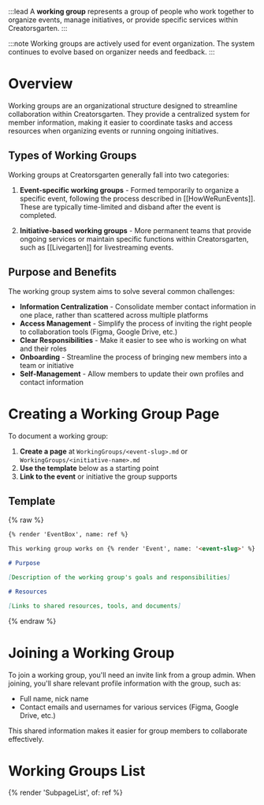 :::lead
A **working group** represents a group of people who work together to organize events, manage initiatives, or provide specific services within Creatorsgarten.
:::

:::note
Working groups are actively used for event organization. The system continues to evolve based on organizer needs and feedback.
:::

# Overview

Working groups are an organizational structure designed to streamline collaboration within Creatorsgarten. They provide a centralized system for member information, making it easier to coordinate tasks and access resources when organizing events or running ongoing initiatives.

## Types of Working Groups

Working groups at Creatorsgarten generally fall into two categories:

1. **Event-specific working groups** - Formed temporarily to organize a specific event, following the process described in [[HowWeRunEvents]]. These are typically time-limited and disband after the event is completed.

2. **Initiative-based working groups** - More permanent teams that provide ongoing services or maintain specific functions within Creatorsgarten, such as [[Livegarten]] for livestreaming events.

## Purpose and Benefits

The working group system aims to solve several common challenges:

- **Information Centralization** - Consolidate member contact information in one place, rather than scattered across multiple platforms
- **Access Management** - Simplify the process of inviting the right people to collaboration tools (Figma, Google Drive, etc.)
- **Clear Responsibilities** - Make it easier to see who is working on what and their roles
- **Onboarding** - Streamline the process of bringing new members into a team or initiative
- **Self-Management** - Allow members to update their own profiles and contact information

# Creating a Working Group Page

To document a working group:

1. **Create a page** at `WorkingGroups/<event-slug>.md` or `WorkingGroups/<initiative-name>.md`
2. **Use the template** below as a starting point
3. **Link to the event** or initiative the group supports

## Template

{% raw %}

```markdown
{% render 'EventBox', name: ref %}

This working group works on {% render 'Event', name: '<event-slug>' %}

# Purpose

[Description of the working group's goals and responsibilities]

# Resources

[Links to shared resources, tools, and documents]
```

{% endraw %}

# Joining a Working Group

To join a working group, you'll need an invite link from a group admin. When joining, you'll share relevant profile information with the group, such as:

- Full name, nick name
- Contact emails and usernames for various services (Figma, Google Drive, etc.)

This shared information makes it easier for group members to collaborate effectively.

# Working Groups List

{% render 'SubpageList', of: ref %}
